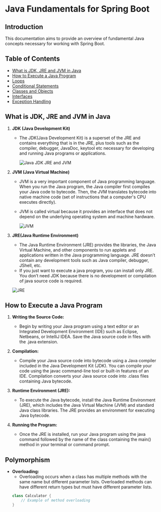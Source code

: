 # Java Fundamentals for Spring Boot

## Introduction
This documentation aims to provide an overview of fundamental Java concepts necessary for working with Spring Boot.

## Table of Contents
- [What is JDK, JRE and JVM in Java](#what-is-JDK-JRE-and-JVM-in-java)
- [How to Execute a Java Program](#how-to-execute-java-program)
- [Loops](#loops)
- [Conditional Statements](#conditional-statements)
- [Classes and Objects](#classes-and-objects)
- [Interfaces](#interfaces)
- [Exception Handling](#exception-handling)

## What is JDK, JRE and JVM in Java
1. **JDK (Java Development Kit)**
   - The JDK(Java Development Kit) is a superset of the JRE and contains everything that is in the JRE, plus tools such as the compiler, debugger, JavaDoc, keytool etc necessary for developing and running Java programs or applications.
     
     
     ![Java JDK JRE and JVM](https://github.com/douaeelh2/Java-Documentation/assets/127549220/ab43eb26-79a7-4936-8ace-10da5a248a51)

2. **JVM (Java Virtual Machine)**
   - JVM is a very important component of Java programming language. When you run the Java program, the Java compiler first compiles your Java code to bytecode. Then, the JVM translates bytecode into native machine code (set of instructions that a computer's CPU executes directly).
   - JVM is called virtual because it provides an interface that does not depend on the underlying operating system and machine hardware.
  
     ![JVM](https://github.com/douaeelh2/Java-Documentation/assets/127549220/2b0cfefd-eae7-405d-8d67-be6492089df4)
     

3. **JRE(Java Runtime Environment)**
   - The Java Runtime Environment (JRE) provides the libraries, the Java Virtual Machine, and other components to run applets and applications written in the Java programming language.
JRE doesn’t contain any development tools such as Java compiler, debugger, JShell, etc.
   - If you just want to execute a java program, you can install only JRE. You don’t need JDK because there is no development or compilation of java source code is required.

   ![JRE](https://github.com/douaeelh2/Java-Documentation/assets/127549220/30dc98dd-e601-47c5-b516-1fa1cc03797e)
   

## How to Execute a Java Program
1. **Writing the Source Code:** 
   - Begin by writing your Java program using a text editor or an Integrated Development Environment (IDE) such as Eclipse, Netbeans, or IntelliJ IDEA. Save the Java source code in files with the .java extension.

2. **Compilation:** 
   - Compile your Java source code into bytecode using a Java compiler included in the Java Development Kit (JDK). You can compile your code using the javac command-line tool or built-in features of an IDE. Compilation converts your Java source code into .class files containing Java bytecode.

3. **Runtime Environment (JRE):** 
   - To execute the Java bytecode, install the Java Runtime Environment (JRE), which includes the Java Virtual Machine (JVM) and standard Java class libraries. The JRE provides an environment for executing Java bytecode.

4. **Running the Program:** 
   - Once the JRE is installed, run your Java program using the java command followed by the name of the class containing the main() method in your terminal or command prompt.


## Polymorphism
- **Overloading:**
   - Overloading occurs when a class has multiple methods with the same name but different parameter lists. Overloaded methods can have different return types but must have different parameter lists.
   ```java
   class Calculator {
       // Example of method overloading
   }
